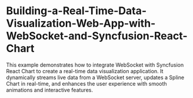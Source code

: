 # Building-a-Real-Time-Data-Visualization-Web-App-with-WebSocket-and-Syncfusion-React-Chart
This example demonstrates how to integrate WebSocket with Syncfusion React Chart to create a real-time data visualization application. It dynamically streams live data from a WebSocket server, updates a Spline Chart in real-time, and enhances the user experience with smooth animations and interactive features.
